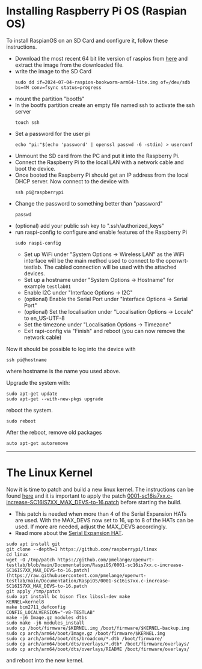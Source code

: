 # Installing Raspberry Pi OS (Raspian OS)
To install RaspianOS on an SD Card and configure it, follow these instructions.

* Download the most recent 64 bit lite version of raspios from [here](https://www.raspberrypi.com/software/operating-systems/) and extract the image from the downloaded file.
* write the image to the SD Card
  ```
  sudo dd if=2024-07-04-raspios-bookworm-arm64-lite.img of=/dev/sdb bs=4M conv=fsync status=progress
  ```
* mount the partition "bootfs"
* In the bootfs partition create an empty file named ssh to activate the ssh server
  ```
  touch ssh
  ```
* Set a password for the user pi
  ```
  echo "pi:"$(echo 'password' | openssl passwd -6 -stdin) > userconf
  ```
* Unmount the SD card from the PC and put it into the Raspberry Pi.
* Connect the Raspberry Pi to the local LAN with a network cable and boot the device.
* Once booted the Raspberry Pi should get an IP address from the local DHCP server.  Now connect to the device with
  ```
  ssh pi@raspberrypi
  ```
* Change the password to something better than "password"
  ```
  passwd
  ```
* (optional) add your public ssh key to ".ssh/authorized_keys"
* run raspi-config to configure and enable features of the Raspberry Pi
  ```
  sudo raspi-config
  ```
  * Set up WiFi under "System Options -> Wireless LAN" as the WiFi interface will be the main method used to connect to the openwrt-testlab.  The cabled connection will be used with the attached devices.
  * Set up a hostname under "System Options -> Hostname" for example ```testlab01```
  * Enable I2C under "Interface Options -> I2C"
  * (optional) Enable the Serial Port under "Interface Options -> Serial Port"
  * (optional) Set the localisation under "Localisation Options -> Locale" to en_US-UTF-8
  * Set the timezone under "Localisation Options -> Timezone"
  * Exit rapi-config via "Finish" and reboot (you can now remove the network cable)

Now it should be possible to log into the device with 
```
ssh pi@hostname
```
where hostname is the name you used above.

Upgrade the system with:
```
sudo apt-get update
sudo apt-get --with-new-pkgs upgrade
```
reboot the system.
```
sudo reboot
```
After the reboot, remove old packages
```
auto apt-get autoremove
```

---
# The Linux Kernel

Now it is time to patch and build a new linux kernel.  The instructions can be found [here](https://www.raspberrypi.com/documentation/computers/linux_kernel.html) and it is important to apply the patch [0001-sc16is7xx.c-increase-SC16IS7XX_MAX_DEVS-to-16.patch](0001-sc16is7xx.c-increase-SC16IS7XX_MAX_DEVS-to-16.patch) before starting the build.  
* This patch is needed when more than 4 of the Serial Expansion HATs are used.  With the MAX_DEVS now set to 16, up to 8 of the HATs can be used.  If more are needed, adjust the MAX_DEVS accordingly.
* Read more about the [Serial Expansion HAT](../Hardware/Serial_Expansion_HAT.md).

```
sudo apt install git
git clone --depth=1 https://github.com/raspberrypi/linux
cd linux
wget -O /tmp/patch https://github.com/pmelange/openwrt-testlab/blob/main/Documentation/RaspiOS/0001-sc16is7xx.c-increase-SC16IS7XX_MAX_DEVS-to-16.patch](https://raw.githubusercontent.com/pmelange/openwrt-testlab/main/Documentation/RaspiOS/0001-sc16is7xx.c-increase-SC16IS7XX_MAX_DEVS-to-16.patch
git apply /tmp/patch
sudo apt install bc bison flex libssl-dev make
KERNEL=kernel8
make bcm2711_defconfig
CONFIG_LOCALVERSION="-v8-TESTLAB"
make -j6 Image.gz modules dtbs
sudo make -j6 modules_install
sudo cp /boot/firmware/$KERNEL.img /boot/firmware/$KERNEL-backup.img
sudo cp arch/arm64/boot/Image.gz /boot/firmware/$KERNEL.img
sudo cp arch/arm64/boot/dts/broadcom/*.dtb /boot/firmware/
sudo cp arch/arm64/boot/dts/overlays/*.dtb* /boot/firmware/overlays/
sudo cp arch/arm64/boot/dts/overlays/README /boot/firmware/overlays/
```
and reboot into the new kernel.
